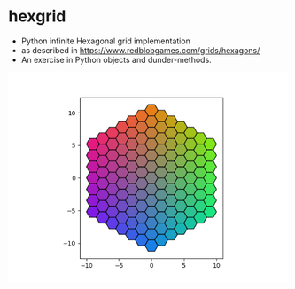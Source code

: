 # hexgrid

- Python infinite Hexagonal grid implementation
- as described in https://www.redblobgames.com/grids/hexagons/
- An exercise in Python objects and dunder-methods. 


![example](example-grid.png)
